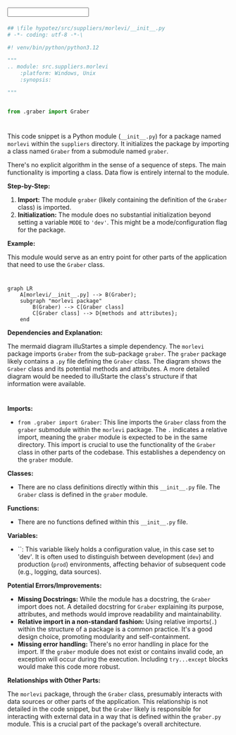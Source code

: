 # <input code>

```python
## \file hypotez/src/suppliers/morlevi/__init__.py
# -*- coding: utf-8 -*-\

#! venv/bin/python/python3.12

"""
.. module: src.suppliers.morlevi 
	:platform: Windows, Unix
	:synopsis:

"""


from .graber import Graber
```

# <algorithm>

This code snippet is a Python module (`__init__.py`) for a package named `morlevi` within the `suppliers` directory.  It initializes the package by importing a class named `Graber` from a submodule named `graber`.

There's no explicit algorithm in the sense of a sequence of steps.  The main functionality is importing a class.  Data flow is entirely internal to the module.

**Step-by-Step:**

1. **Import:** The module `graber` (likely containing the definition of the `Graber` class) is imported.
2. **Initialization:** The module does no substantial initialization beyond setting a variable `MODE` to `'dev'`.  This might be a mode/configuration flag for the package.

**Example:**

This module would serve as an entry point for other parts of the application that need to use the `Graber` class.


# <mermaid>

```mermaid
graph LR
    A[morlevi/__init__.py] --> B(Graber);
    subgraph "morlevi package"
        B(Graber) --> C[Graber class]
        C[Graber class] --> D{methods and attributes};
    end
```

**Dependencies and Explanation:**

The mermaid diagram illuStartes a simple dependency. The `morlevi` package imports `Graber` from the sub-package `graber`.  The `graber` package likely contains a `.py` file defining the `Graber` class. The diagram shows the `Graber` class and its potential methods and attributes.  A more detailed diagram would be needed to illuStarte the class's structure if that information were available.

# <explanation>

**Imports:**

- `from .graber import Graber`: This line imports the `Graber` class from the `graber` submodule within the `morlevi` package.  The `.` indicates a relative import, meaning the `graber` module is expected to be in the same directory. This import is crucial to use the functionality of the `Graber` class in other parts of the codebase. This establishes a dependency on the `graber` module.

**Classes:**

- There are no class definitions directly within this `__init__.py` file.  The `Graber` class is defined in the `graber` module.

**Functions:**

- There are no functions defined within this `__init__.py` file.

**Variables:**

- ``: This variable likely holds a configuration value, in this case set to 'dev'. It is often used to distinguish between development (`dev`) and production (`prod`) environments, affecting behavior of subsequent code (e.g., logging, data sources).


**Potential Errors/Improvements:**

- **Missing Docstrings:** While the module has a docstring, the `Graber` import does not. A detailed docstring for `Graber` explaining its purpose, attributes, and methods would improve readability and maintainability.
- **Relative import in a non-standard fashion:**  Using relative imports(`.`) within the structure of a package is a common practice. It's a good design choice, promoting modularity and self-containment.
- **Missing error handling:**  There's no error handling in place for the import.  If the `graber` module does not exist or contains invalid code, an exception will occur during the execution. Including `try...except` blocks would make this code more robust.

**Relationships with Other Parts:**

The `morlevi` package, through the `Graber` class, presumably interacts with data sources or other parts of the application. This relationship is not detailed in the code snippet, but the `Graber` likely is responsible for interacting with external data in a way that is defined within the `graber.py` module.  This is a crucial part of the package's overall architecture.
